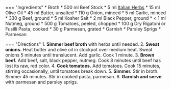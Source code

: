 === "Ingredients"
    * Broth
        * 500 ml Beef Stock
        * 5 ml [Italian Herbs](../seasonings/italian-herbs.md)
    * 15 ml Olive Oil
    * 45 ml Butter, unsalted
    * 110 g Onion, minced
    * 5 ml Garlic, minced
    * 330 g Beef, ground
    * 5 ml Kosher Salt
    * 2 ml Black Pepper, ground
    * < 1 ml Nutmeg, ground
    * 500 g Tomatoes, peeled, chopped
    * 100 g Dry Rigatoni or Fusilli Pasta, cooked
    * 30 g Parmesan, grated
    * Garnish
        * Parsley Sprigs
        * Parmesan

=== "Directions"
    1. **Simmer beef broth** with herbs until needed.
    2. **Sweat onions.** Heat butter and olive oil in stockpot over medium heat. Sweat onions 5 minutes until translucent. Add garlic. Cook 1 minute.
    3. **Brown beef.** Add beef, salt, black pepper, nutmeg. Cook 8 minutes until beef has lost its raw, red color.
    4. **Cook tomatoes.** Add tomatoes. Cook 15 minutes, stirring occasionally, until tomatoes break down.
    5. **Simmer.** Stir in broth. Simmer 45 minutes. Stir in cooked pasta, parmesan.
    6. **Garnish and serve** with parmesan and parsley sprigs.

[^1]: Vogt, Brenda.
